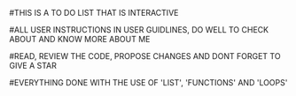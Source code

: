 #THIS IS A TO DO LIST THAT IS INTERACTIVE

#ALL USER INSTRUCTIONS IN USER GUIDLINES, DO WELL TO CHECK ABOUT AND KNOW MORE ABOUT ME 

#READ, REVIEW THE CODE, PROPOSE CHANGES AND DONT FORGET TO GIVE A STAR

#EVERYTHING DONE WITH THE USE OF 'LIST', 'FUNCTIONS' AND 'LOOPS'

